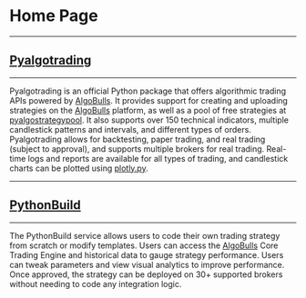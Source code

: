 # Home Page

---

## [Pyalgotrading](pyalgotrad/index.md)

---
Pyalgotrading is an official Python package that offers algorithmic trading APIs powered by [AlgoBulls](https://www.algobulls.com/). It provides support for creating and uploading strategies on the [AlgoBulls](https://www.algobulls.com/) platform, as well as a pool of free strategies at [pyalgostrategypool](https://github.com/algobulls/pyalgostrategypool). It
also supports over 150 technical indicators, multiple candlestick patterns and intervals, and different types of orders. Pyalgotrading allows for backtesting, paper trading, and real trading (subject to approval), and supports multiple brokers for
real trading. Real-time logs and reports are available for all types of trading, and candlestick charts can be plotted using [plotly.py](https://github.com/plotly/plotly.py).

---

## [PythonBuild](python_build/index.md)

---
The PythonBuild service allows users to code their own trading strategy from scratch or modify templates. Users can access the [AlgoBulls](https://www.algobulls.com/) Core Trading Engine and historical data to gauge strategy performance. Users can tweak parameters and view
visual analytics to improve performance. Once approved, the strategy can be deployed on 30+ supported brokers without needing to code any integration logic.
